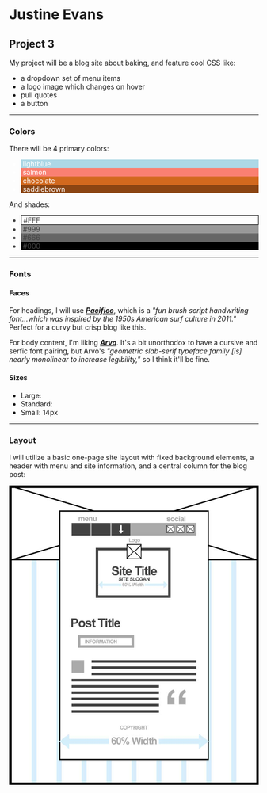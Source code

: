 # Justine Evans

## Project 3

My project will be a blog site about baking, and feature cool CSS like:

- a dropdown set of menu items
- a logo image which changes on hover
- pull quotes
- a button

---

### Colors

There will be 4 primary colors:
<ul style="color: #FFF;">
  <li style="background-color: lightblue"> &nbsp;lightblue</li>
  <li style="background-color: salmon">  &nbsp;salmon</li>
  <li style="background-color: chocolate"> &nbsp;chocolate</li>
  <li style="background-color: saddlebrown"> &nbsp;saddlebrown</li>
</ul>

And shades:
<ul style="color: #444;">
  <li style="border: 1px solid #000"> &nbsp;#FFF</li>
  <li style="background-color: #999"> &nbsp;#999</li>
  <li style="background-color: #666">  &nbsp;#666</li>
  <li style="background-color: #000"> &nbsp;#000</li>
</ul>

---

### Fonts

#### Faces

For headings, I will use [_**Pacifico**_](https://fonts.google.com/specimen/Pacifico), which is a _"fun brush script handwriting font...which was inspired by the 1950s American surf culture in 2011."_ Perfect for a curvy but crisp blog like this.

For body content, I'm liking [_**Arvo**_](https://fonts.google.com/specimen/Arvo). It's a bit unorthodox to have a cursive and serfic font pairing, but Arvo's _"geometric slab-serif typeface family [is] nearly monolinear to increase legibility,"_ so I think it'll be fine.

#### Sizes

- Large:
- Standard:
- Small: 14px

---

### Layout

I will utilize a basic one-page site layout with fixed background elements, a header with menu and site information, and a central column for the blog post:

![Wireframe](./images/site-wireframe.jpg)
